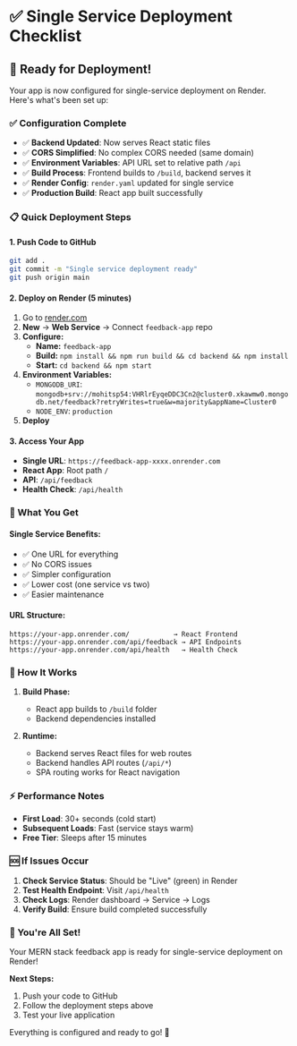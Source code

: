 # ✅ Single Service Deployment Checklist

## 🎯 Ready for Deployment!

Your app is now configured for single-service deployment on Render. Here's what's been set up:

### ✅ Configuration Complete

- ✅ **Backend Updated**: Now serves React static files
- ✅ **CORS Simplified**: No complex CORS needed (same domain)
- ✅ **Environment Variables**: API URL set to relative path `/api`
- ✅ **Build Process**: Frontend builds to `/build`, backend serves it
- ✅ **Render Config**: `render.yaml` updated for single service
- ✅ **Production Build**: React app built successfully

### 📋 Quick Deployment Steps

#### 1. Push Code to GitHub
```bash
git add .
git commit -m "Single service deployment ready"
git push origin main
```

#### 2. Deploy on Render (5 minutes)
1. Go to [render.com](https://render.com)
2. **New** → **Web Service** → Connect `feedback-app` repo
3. **Configure:**
   - **Name:** `feedback-app`
   - **Build:** `npm install && npm run build && cd backend && npm install`
   - **Start:** `cd backend && npm start`
4. **Environment Variables:**
   - `MONGODB_URI`: `mongodb+srv://mohitsp54:VHRlrEyqeDDC3Cn2@cluster0.xkawmw0.mongodb.net/feedback?retryWrites=true&w=majority&appName=Cluster0`
   - `NODE_ENV`: `production`
5. **Deploy**

#### 3. Access Your App
- **Single URL**: `https://feedback-app-xxxx.onrender.com`
- **React App**: Root path `/`
- **API**: `/api/feedback`
- **Health Check**: `/api/health`

### 🎯 What You Get

#### Single Service Benefits:
- ✅ One URL for everything
- ✅ No CORS issues
- ✅ Simpler configuration
- ✅ Lower cost (one service vs two)
- ✅ Easier maintenance

#### URL Structure:
```
https://your-app.onrender.com/           → React Frontend
https://your-app.onrender.com/api/feedback → API Endpoints
https://your-app.onrender.com/api/health   → Health Check
```

### 🔧 How It Works

1. **Build Phase:**
   - React app builds to `/build` folder
   - Backend dependencies installed

2. **Runtime:**
   - Backend serves React files for web routes
   - Backend handles API routes (`/api/*`)
   - SPA routing works for React navigation

### ⚡ Performance Notes

- **First Load**: 30+ seconds (cold start)
- **Subsequent Loads**: Fast (service stays warm)
- **Free Tier**: Sleeps after 15 minutes

### 🆘 If Issues Occur

1. **Check Service Status**: Should be "Live" (green) in Render
2. **Test Health Endpoint**: Visit `/api/health`
3. **Check Logs**: Render dashboard → Service → Logs
4. **Verify Build**: Ensure build completed successfully

### 🎉 You're All Set!

Your MERN stack feedback app is ready for single-service deployment on Render!

**Next Steps:**
1. Push your code to GitHub
2. Follow the deployment steps above
3. Test your live application

Everything is configured and ready to go! 🚀
